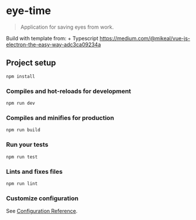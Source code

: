 # eye-time

> Application for saving eyes from work.

Build with template from: + Typescript
https://medium.com/@mikeal/vue-js-electron-the-easy-way-adc3ca09234a

## Project setup

```
npm install
```

### Compiles and hot-reloads for development

```
npm run dev
```

### Compiles and minifies for production

```
npm run build
```

### Run your tests

```
npm run test
```

### Lints and fixes files

```
npm run lint
```

### Customize configuration

See [Configuration Reference](https://cli.vuejs.org/config/).
